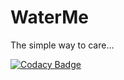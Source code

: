# WaterMe 
The simple way to care…

[![Codacy Badge](https://api.codacy.com/project/badge/Grade/ea7fbee2c95446968403f0eecb962148)](https://www.codacy.com/app/WaterMe/WaterMe?utm_source=github.com&amp;utm_medium=referral&amp;utm_content=AkymenkoOlga/WaterMe&amp;utm_campaign=Badge_Grade)
